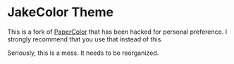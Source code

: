 JakeColor Theme
===============
This is a fork of [PaperColor][papercolor] that has been hacked for personal preference. I strongly recommend that you use that instead of this.

[papercolor]: https://github.com/NLKNguyen/papercolor-theme

Seriously, this is a mess. It needs to be reorganized.

